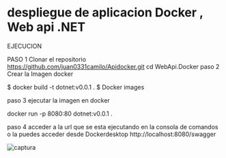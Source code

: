 # despliegue de aplicacion Docker , Web api .NET

EJECUCION 

PASO 1 
Clonar el repositorio 
https://github.com/juan0331camilo/Apidocker.git
cd WebApi.Docker
paso 2 
Crear la Imagen docker

$ docker build -t dotnet:v0.0.1 .
$ Docker images

paso 3
ejecutar la imagen en docker

docker run -p 8080:80 dotnet:v0.0.1 .

paso 4 
acceder a la url que se esta ejecutando en la consola de comandos o la puedes acceder desde  Dockerdesktop
 http://localhost:8080/swagger

 
![captura](https://github.com/juan0331camilo/Apidocker/assets/54645813/44916f35-02b6-4c37-a65b-21b3e4dfb6f8)
